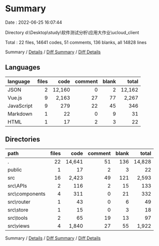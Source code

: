 # Summary

Date : 2022-06-25 16:07:44

Directory d:\\Desktop\\study\\软件测试分析\\应用大作业\\ucloud_client

Total : 22 files,  14641 codes, 51 comments, 136 blanks, all 14828 lines

Summary / [Details](details.md) / [Diff Summary](diff.md) / [Diff Details](diff-details.md)

## Languages
| language | files | code | comment | blank | total |
| :--- | ---: | ---: | ---: | ---: | ---: |
| JSON | 2 | 12,160 | 0 | 2 | 12,162 |
| Vue.js | 9 | 2,163 | 27 | 77 | 2,267 |
| JavaScript | 9 | 279 | 22 | 45 | 346 |
| Markdown | 1 | 22 | 0 | 9 | 31 |
| HTML | 1 | 17 | 2 | 3 | 22 |

## Directories
| path | files | code | comment | blank | total |
| :--- | ---: | ---: | ---: | ---: | ---: |
| . | 22 | 14,641 | 51 | 136 | 14,828 |
| public | 1 | 17 | 2 | 3 | 22 |
| src | 16 | 2,423 | 49 | 121 | 2,593 |
| src\\APIs | 2 | 116 | 2 | 15 | 133 |
| src\\components | 4 | 311 | 0 | 21 | 332 |
| src\\router | 1 | 43 | 0 | 6 | 49 |
| src\\store | 1 | 15 | 0 | 3 | 18 |
| src\\tools | 2 | 65 | 19 | 13 | 97 |
| src\\views | 4 | 1,840 | 27 | 55 | 1,922 |

Summary / [Details](details.md) / [Diff Summary](diff.md) / [Diff Details](diff-details.md)